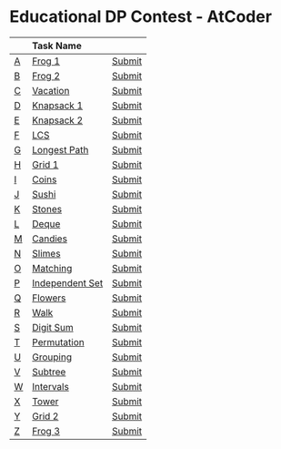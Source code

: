 # Educational DP Contest - AtCoder

|                                                | Task Name                                                    |                                                              |
| :--------------------------------------------- | :----------------------------------------------------------- | ------------------------------------------------------------ |
| [A](https://atcoder.jp/contests/dp/tasks/dp_a) | [Frog 1](https://atcoder.jp/contests/dp/tasks/dp_a)          | [Submit](https://atcoder.jp/contests/dp/submit?taskScreenName=dp_a) |
| [B](https://atcoder.jp/contests/dp/tasks/dp_b) | [Frog 2](https://atcoder.jp/contests/dp/tasks/dp_b)          | [Submit](https://atcoder.jp/contests/dp/submit?taskScreenName=dp_b) |
| [C](https://atcoder.jp/contests/dp/tasks/dp_c) | [Vacation](https://atcoder.jp/contests/dp/tasks/dp_c)        | [Submit](https://atcoder.jp/contests/dp/submit?taskScreenName=dp_c) |
| [D](https://atcoder.jp/contests/dp/tasks/dp_d) | [Knapsack 1](https://atcoder.jp/contests/dp/tasks/dp_d)      | [Submit](https://atcoder.jp/contests/dp/submit?taskScreenName=dp_d) |
| [E](https://atcoder.jp/contests/dp/tasks/dp_e) | [Knapsack 2](https://atcoder.jp/contests/dp/tasks/dp_e)      | [Submit](https://atcoder.jp/contests/dp/submit?taskScreenName=dp_e) |
| [F](https://atcoder.jp/contests/dp/tasks/dp_f) | [LCS](https://atcoder.jp/contests/dp/tasks/dp_f)             | [Submit](https://atcoder.jp/contests/dp/submit?taskScreenName=dp_f) |
| [G](https://atcoder.jp/contests/dp/tasks/dp_g) | [Longest Path](https://atcoder.jp/contests/dp/tasks/dp_g)    | [Submit](https://atcoder.jp/contests/dp/submit?taskScreenName=dp_g) |
| [H](https://atcoder.jp/contests/dp/tasks/dp_h) | [Grid 1](https://atcoder.jp/contests/dp/tasks/dp_h)          | [Submit](https://atcoder.jp/contests/dp/submit?taskScreenName=dp_h) |
| [I](https://atcoder.jp/contests/dp/tasks/dp_i) | [Coins](https://atcoder.jp/contests/dp/tasks/dp_i)           | [Submit](https://atcoder.jp/contests/dp/submit?taskScreenName=dp_i) |
| [J](https://atcoder.jp/contests/dp/tasks/dp_j) | [Sushi](https://atcoder.jp/contests/dp/tasks/dp_j)           | [Submit](https://atcoder.jp/contests/dp/submit?taskScreenName=dp_j) |
| [K](https://atcoder.jp/contests/dp/tasks/dp_k) | [Stones](https://atcoder.jp/contests/dp/tasks/dp_k)          | [Submit](https://atcoder.jp/contests/dp/submit?taskScreenName=dp_k) |
| [L](https://atcoder.jp/contests/dp/tasks/dp_l) | [Deque](https://atcoder.jp/contests/dp/tasks/dp_l)           | [Submit](https://atcoder.jp/contests/dp/submit?taskScreenName=dp_l) |
| [M](https://atcoder.jp/contests/dp/tasks/dp_m) | [Candies](https://atcoder.jp/contests/dp/tasks/dp_m)         | [Submit](https://atcoder.jp/contests/dp/submit?taskScreenName=dp_m) |
| [N](https://atcoder.jp/contests/dp/tasks/dp_n) | [Slimes](https://atcoder.jp/contests/dp/tasks/dp_n)          | [Submit](https://atcoder.jp/contests/dp/submit?taskScreenName=dp_n) |
| [O](https://atcoder.jp/contests/dp/tasks/dp_o) | [Matching](https://atcoder.jp/contests/dp/tasks/dp_o)        | [Submit](https://atcoder.jp/contests/dp/submit?taskScreenName=dp_o) |
| [P](https://atcoder.jp/contests/dp/tasks/dp_p) | [Independent Set](https://atcoder.jp/contests/dp/tasks/dp_p) | [Submit](https://atcoder.jp/contests/dp/submit?taskScreenName=dp_p) |
| [Q](https://atcoder.jp/contests/dp/tasks/dp_q) | [Flowers](https://atcoder.jp/contests/dp/tasks/dp_q)         | [Submit](https://atcoder.jp/contests/dp/submit?taskScreenName=dp_q) |
| [R](https://atcoder.jp/contests/dp/tasks/dp_r) | [Walk](https://atcoder.jp/contests/dp/tasks/dp_r)            | [Submit](https://atcoder.jp/contests/dp/submit?taskScreenName=dp_r) |
| [S](https://atcoder.jp/contests/dp/tasks/dp_s) | [Digit Sum](https://atcoder.jp/contests/dp/tasks/dp_s)       | [Submit](https://atcoder.jp/contests/dp/submit?taskScreenName=dp_s) |
| [T](https://atcoder.jp/contests/dp/tasks/dp_t) | [Permutation](https://atcoder.jp/contests/dp/tasks/dp_t)     | [Submit](https://atcoder.jp/contests/dp/submit?taskScreenName=dp_t) |
| [U](https://atcoder.jp/contests/dp/tasks/dp_u) | [Grouping](https://atcoder.jp/contests/dp/tasks/dp_u)        | [Submit](https://atcoder.jp/contests/dp/submit?taskScreenName=dp_u) |
| [V](https://atcoder.jp/contests/dp/tasks/dp_v) | [Subtree](https://atcoder.jp/contests/dp/tasks/dp_v)         | [Submit](https://atcoder.jp/contests/dp/submit?taskScreenName=dp_v) |
| [W](https://atcoder.jp/contests/dp/tasks/dp_w) | [Intervals](https://atcoder.jp/contests/dp/tasks/dp_w)       | [Submit](https://atcoder.jp/contests/dp/submit?taskScreenName=dp_w) |
| [X](https://atcoder.jp/contests/dp/tasks/dp_x) | [Tower](https://atcoder.jp/contests/dp/tasks/dp_x)           | [Submit](https://atcoder.jp/contests/dp/submit?taskScreenName=dp_x) |
| [Y](https://atcoder.jp/contests/dp/tasks/dp_y) | [Grid 2](https://atcoder.jp/contests/dp/tasks/dp_y)          | [Submit](https://atcoder.jp/contests/dp/submit?taskScreenName=dp_y) |
| [Z](https://atcoder.jp/contests/dp/tasks/dp_z) | [Frog 3](https://atcoder.jp/contests/dp/tasks/dp_z)          | [Submit](https://atcoder.jp/contests/dp/submit?taskScreenName=dp_z) |
